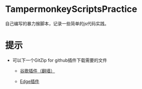 # TampermonkeyScriptsPractice
自己编写的暴力猴脚本，记录一些简单的js代码实践。

# 提示

* 可以下一个GitZip for github插件下载需要的文件

  * [谷歌插件（翻墙）](https://chrome.google.com/webstore/detail/gitzip-for-github/ffabmkklhbepgcgfonabamgnfafbdlkn?hl=zh-CN)

  * [Edge插件](https://microsoftedge.microsoft.com/addons/detail/gitzip-for-github/nlgkiabjnbdndgblhcaobimbpifcdkjj?hl=zh-CN)
